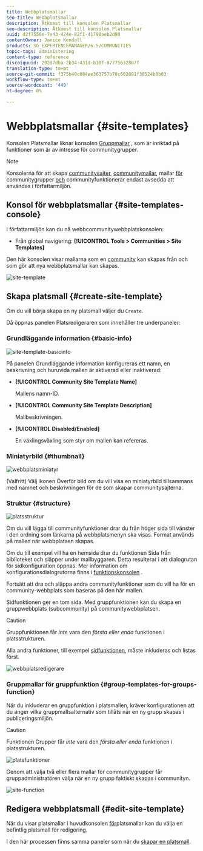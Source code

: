 ```yaml
---
title: Webbplatsmallar
seo-title: Webbplatsmallar
description: Åtkomst till konsolen Platsmallar
seo-description: Åtkomst till konsolen Platsmallar
uuid: d2f7556e-7e43-424e-82f1-41790aeb2d98
contentOwner: Janice Kendall
products: SG_EXPERIENCEMANAGER/6.5/COMMUNITIES
topic-tags: administering
content-type: reference
discoiquuid: 202d7dba-2b34-431d-b10f-87775632807f
translation-type: tm+mt
source-git-commit: f375b40c084ee363757b78c602091f38524b8b03
workflow-type: tm+mt
source-wordcount: '449'
ht-degree: 0%

---
```



# Webbplatsmallar {#site-templates}

Konsolen Platsmallar liknar konsolen [Gruppmallar](tools-groups.md) , som är inriktad på funktioner som är av intresse för communitygrupper.

>[!NOTE]
>
>Konsolerna för att skapa [communitysajter](sites-console.md), [communitymallar](sites.md), mallar [för](tools-groups.md) communitygrupper [och](functions.md) communityfunktionerär endast avsedda att användas i författarmiljön.

## Konsol för webbplatsmallar {#site-templates-console}

I författarmiljön kan du nå webbcommunitywebbplatskonsolen:

* Från global navigering: **[!UICONTROL Tools > Communities > Site Templates]**

Den här konsolen visar mallarna som en [community](sites-console.md) kan skapas från och som gör att nya webbplatsmallar kan skapas.

![site-template](assets/site-template.png)

## Skapa platsmall {#create-site-template}

Om du vill börja skapa en ny platsmall väljer du `Create`.

Då öppnas panelen Platsredigeraren som innehåller tre underpaneler:

### Grundläggande information {#basic-info}

![site-template-basicinfo](assets/site-template-basicinfo.png)

På panelen Grundläggande information konfigureras ett namn, en beskrivning och huruvida mallen är aktiverad eller inaktiverad:

* **[!UICONTROL Community Site Template Name]**

   Mallens namn-ID.

* **[!UICONTROL Community Site Template Description]**

   Mallbeskrivningen.

* **[!UICONTROL Disabled/Enabled]**

   En växlingsväxling som styr om mallen kan refereras.

### Miniatyrbild {#thumbnail}

![webbplatsminiatyr](assets/site-thumbnail.png)

(Valfritt) Välj ikonen Överför bild om du vill visa en miniatyrbild tillsammans med namnet och beskrivningen för de som skapar communitysajterna.

### Struktur {#structure}

![platsstruktur](assets/site-structure.png)

Om du vill lägga till communityfunktioner drar du från höger sida till vänster i den ordning som länkarna på webbplatsmenyn ska visas. Format används på mallen när webbplatsen skapas.

Om du till exempel vill ha en hemsida drar du funktionen Sida från biblioteket och släpper under mallbyggaren. Detta resulterar i att dialogrutan för sidkonfiguration öppnas. Mer information om konfigurationsdialogrutorna finns i [funktionskonsolen](functions.md) .

Fortsätt att dra och släppa andra communityfunktioner som du vill ha för en community-webbplats som baseras på den här mallen.

Sidfunktionen ger en tom sida. Med gruppfunktionen kan du skapa en gruppwebbplats (subcommunity) på communitywebbplatsen.

>[!CAUTION]
>
>Gruppfunktionen får *inte* vara den *första eller enda* funktionen i platsstrukturen.
>
>Alla andra funktioner, till exempel [sidfunktionen](functions.md#page-function), måste inkluderas och listas först.

![webbplatsredigerare](assets/site-editor.png)

### Gruppmallar för gruppfunktion {#group-templates-for-groups-function}

När du inkluderar en gruppfunktion i platsmallen, kräver konfigurationen att du anger vilka gruppmallsalternativ som tillåts när en ny grupp skapas i publiceringsmiljön.

>[!CAUTION]
>
>Funktionen Grupper får *inte* vara den *första eller enda* funktionen i platsstrukturen.

![platsfunktioner](assets/site-functions.png)

Genom att välja två eller flera mallar för communitygrupper får gruppadministratören välja när en ny grupp faktiskt skapas i communityn.

![site-function](assets/site-functions1.png)

## Redigera webbplatsmall {#edit-site-template}

När du visar platsmallar i huvudkonsolen [för](#site-templates-console)platsmallar kan du välja en befintlig platsmall för redigering.

I den här processen finns samma paneler som när du [skapar en platsmall](#create-site-template).
